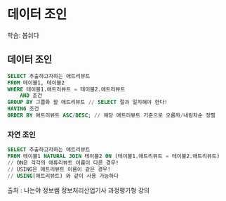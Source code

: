 # 데이터 조인

학습: 봅쉬다

## 데이터 조인

```sql
SELECT 추출하고자하는 애트리뷰트
FROM 테이블1, 테이블2
WHERE 테이블1.애트리뷰트 = 테이블2.애트리뷰트 
	AND 조건
GROUP BY 그룹화 할 애트리뷰트 // SELECT 절과 일치해야 한다!
HAVING 조건
ORDER BY 애트리뷰트 ASC/DESC; // 해당 애트리뷰트 기준으로 오름차/내림차순 정렬
```

### 자연 조인

```sql
SELECT 추출하고자하는 애트리뷰트
FROM 테이블1 NATURAL JOIN 테이블2 ON (테이블1.애트리뷰트 = 테이블2.애트리뷰트)
// ON은 각각의 애튜리뷰트 이름이 다른 경우!
// USING은 애트리뷰트 이름이 같은 경우!
// USING(애트리뷰트) 와 같이 사용 가능하다
```

출처 : 나는야 정보쌤 정보처리산업기사 과정평가형 강의

